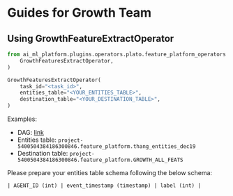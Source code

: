 # Guides for Growth Team

## Using GrowthFeatureExtractOperator

```python
from ai_ml_platform.plugins.operators.plato.feature_platform_operators import (
    GrowthFeaturesExtractOperator,
)

GrowthFeaturesExtractOperator(
    task_id="<task_id>",
    entities_table="<YOUR_ENTITIES_TABLE>",
    destination_table="<YOUR_DESTINATION_TABLE>",
)
```

Examples:

* DAG: [link](https://airflow-vnc.mservice.io/dags/ai\_ml\_platform\_example\_combine\_feature/grid)
* Entities table: `project-5400504384186300846.feature_platform.thang_entities_dec19`
* Destination table: `project-5400504384186300846.feature_platform.GROWTH_ALL_FEATS`

Please prepare your entities table schema following the below schema:

`| AGENT_ID (int) | event_timestamp (timestamp) | label (int) |`
